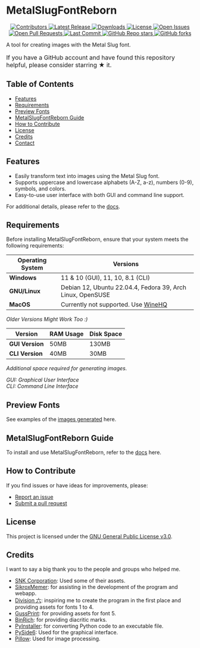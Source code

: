 # MetalSlugFontReborn

<p align="center">
  <a href="https://github.com/VermeilChan/MetalSlugFontReborn/graphs/contributors">
    <img alt="Contributors" src="https://img.shields.io/github/contributors/VermeilChan/MetalSlugFontReborn?color=green" />
  </a>
  <a href="https://github.com/VermeilChan/MetalSlugFontReborn/releases">
    <img alt="Latest Release" src="https://img.shields.io/github/release/VermeilChan/MetalSlugFontReborn?color=blue" />
  </a>
  <a href="https://github.com/VermeilChan/MetalSlugFontReborn/releases">
    <img alt="Downloads" src="https://img.shields.io/github/downloads/VermeilChan/MetalSlugFontReborn/total?color=orange" />
  </a>
  <a href="https://github.com/VermeilChan/MetalSlugFontReborn/blob/Development/LICENSE">
    <img alt="License" src="https://img.shields.io/github/license/VermeilChan/MetalSlugFontReborn?color=purple" />
  </a>
  <a href="https://github.com/VermeilChan/MetalSlugFontReborn/issues">
    <img alt="Open Issues" src="https://img.shields.io/github/issues/VermeilChan/MetalSlugFontReborn?color=red" />
  </a>
  <a href="https://github.com/VermeilChan/MetalSlugFontReborn/pulls">
    <img alt="Open Pull Requests" src="https://img.shields.io/github/issues-pr/VermeilChan/MetalSlugFontReborn?color=yellow" />
  </a>
  <a href="https://github.com/VermeilChan/MetalSlugFontReborn/commits/Development">
    <img alt="Last Commit" src="https://img.shields.io/github/last-commit/VermeilChan/MetalSlugFontReborn?color=darkcyan" />
  </a>
  <a href="https://github.com/VermeilChan/MetalSlugFontReborn">
    <img alt="GitHub Repo stars" src="https://img.shields.io/github/stars/VermeilChan/MetalSlugFontReborn?color=yellowgreen" />
  </a>
  <a href="https://github.com/VermeilChan/MetalSlugFontReborn">
    <img alt="GitHub forks" src="https://img.shields.io/github/forks/VermeilChan/MetalSlugFontReborn?color=lightcoral" />
  </a>
</p>

A tool for creating images with the Metal Slug font.

<p style="font-size: medium">
If you have a GitHub account and have found this repository helpful, please consider starring ★ it.
</p>

## Table of Contents

- [Features](#features)
- [Requirements](#requirements)
- [Preview Fonts](#preview-fonts)
- [MetalSlugFontReborn Guide](#metalslugfontreborn-guide)
- [How to Contribute](#how-to-contribute)
- [License](#license)
- [Credits](#credits)
- [Contact](#contact)

## Features

- Easily transform text into images using the Metal Slug font.
- Supports uppercase and lowercase alphabets (A-Z, a-z), numbers (0-9), symbols, and colors.
- Easy-to-use user interface with both GUI and command line support.

For additional details, please refer to the [docs](Docs/SUPPORTED.md).

## Requirements

Before installing MetalSlugFontReborn, ensure that your system meets the following requirements:

| **Operating System**    | **Versions**                                                     |
|-----------------------  |------------------------------------------------------------------|
| **Windows**             | 11 & 10 (GUI), 11, 10, 8.1 (CLI)                                 |
| **GNU/Linux**           | Debian 12, Ubuntu 22.04.4, Fedora 39, Arch Linux, OpenSUSE       |
| **MacOS**               | Currently not supported.  Use [WineHQ](https://www.winehq.org/)  |

_Older Versions Might Work Too :)_

| **Version**             | **RAM Usage**        | **Disk Space**       |
|-----------------------  |----------------------|----------------------|
| **GUI Version**         | 50MB                 | 130MB                |
| **CLI Version**         | 40MB                 | 30MB                 |

_Additional space required for generating images._

_GUI: Graphical User Interface_<br>
_CLI: Command Line Interface_

## Preview Fonts

See examples of the [images generated](Docs/EXAMPLES.md) here.

## MetalSlugFontReborn Guide

To install and use MetalSlugFontReborn, refer to the [docs](Docs/INSTALL.md) here.

## How to Contribute

If you find issues or have ideas for improvements, please:

- [Report an issue](https://github.com/VermeilChan/MetalSlugFontReborn/issues)
- [Submit a pull request](https://github.com/VermeilChan/MetalSlugFontReborn/pulls)

## License

This project is licensed under the [GNU General Public License v3.0](LICENSE).

## Credits

I want to say a big thank you to the people and groups who helped me.

- [SNK Corporation](https://www.snk-corp.co.jp): Used some of their assets.
- [SikroxMemer](https://github.com/SikroxMemer): for assisting in the development of the program and webapp.
- [Division 六](https://6th-divisions-den.com): inspiring me to create the program in the first place and providing assets for fonts 1 to 4.
- [GussPrint](https://www.spriters-resource.com/submitter/Gussprint): for providing assets for font 5.
- [BinRich](https://discord.com/users/477459550904254464): for providing diacritic marks.
- [PyInstaller](https://pyinstaller.org/en/stable): for converting Python code to an executable file.
- [PySide6](https://doc.qt.io/qtforpython-6/): Used for the graphical interface.
- [Pillow](https://python-pillow.org): Used for image processing.
